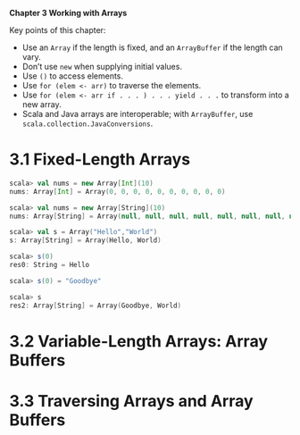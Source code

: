 **Chapter 3 Working with Arrays**


Key points of this chapter:
- Use an `Array` if the length is fixed, and an `ArrayBuffer` if the length can vary.
- Don’t use `new` when supplying initial values.
- Use `()` to access elements.
- Use `for (elem <- arr)` to traverse the elements.
- Use `for (elem <- arr if . . . ) . . . yield . . .` to transform into a new array.
- Scala and Java arrays are interoperable; with `ArrayBuffer`, use `scala.collection.JavaConversions`.

# 3.1 Fixed-Length Arrays
```scala
scala> val nums = new Array[Int](10)
nums: Array[Int] = Array(0, 0, 0, 0, 0, 0, 0, 0, 0, 0)

scala> val nums = new Array[String](10)
nums: Array[String] = Array(null, null, null, null, null, null, null, null, null, null)

scala> val s = Array("Hello","World")
s: Array[String] = Array(Hello, World)

scala> s(0)
res0: String = Hello

scala> s(0) = "Goodbye"

scala> s
res2: Array[String] = Array(Goodbye, World)
```

# 3.2 Variable-Length Arrays: Array Buffers
# 3.3 Traversing Arrays and Array Buffers
